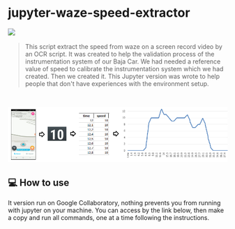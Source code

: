 # jupyter-waze-speed-extractor

![](https://img.shields.io/badge/author-ViniciusGambi-%2349d97f) 

> This script extract the speed from waze on a screen record video by an OCR script. It was created to help the validation process of the instrumentation system of our Baja Car. We had needed a reference value of speed to calibrate the instrumentation system which we had created. Then we created it. This Jupyter version was wrote to help people that don't have experiences with the environment setup. 

<br />

<p align="center"><img src="https://raw.githubusercontent.com/ViniciusGambi/jupyter-waze-speed-extractor/master/.github/flow.png"></p>

## :computer: How to use

It version run on Google Collaboratory, nothing prevents you from running with jupyter on your machine. You can access by the link below, then make a copy and run all commands, one at a time following the instructions.
